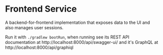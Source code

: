 # Frontend Service

A backend-for-frontend implementation that exposes data to the UI and also manages user sessions.

Run it with `./gradlew bootRun`, when running see its REST API documentation at http://localhost:8000/api/swagger-ui/ and it's GraphQL at http://localhost:8000/api/graphiql

